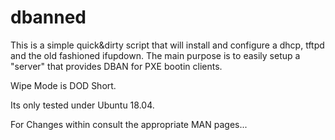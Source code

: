 # dbanned

This is a simple quick&dirty script that will install and configure a dhcp, tftpd and the old fashioned ifupdown.
The main purpose is to easily setup a "server" that provides DBAN for PXE bootin clients. 

Wipe Mode is DOD Short. 

Its only tested under Ubuntu 18.04.

For Changes within consult the appropriate MAN pages...
